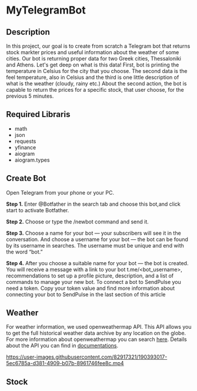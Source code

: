 # MyTelegramBot


## Description 
In this project, our goal is to create from scratch a Telegram bot that returns stock markter prices and  useful information about the weather of some cities. Our bot is returning proper data for two Greek cities, Thessaloniki and Athens. Let's get deep on what is this data! First, bot is printing the temperature in Celsius for the city that you choose. The second data is the feel temperature, also in Celsius and the third is one little description of what is the weather (cloudy, rainy etc.)
About the second action, the bot is capable to return the prices for a specific stock, that user choose, for the previous 5 minutes.

## Required Libraris
* math  
* json
* requests
* yfinance
* aiogram
* aiogram.types

## Create Bot
Open Telegram from your phone or your PC.

**Step 1.** Enter @Botfather in the search tab and choose this bot,and click start to activate Botfather.

**Step 2.** Choose or type the /newbot command and send it.

**Step 3.** Choose a name for your bot — your subscribers will see it in the conversation. And choose a username for your bot — the bot can be found by its username in searches. The username must be unique and end with the word “bot.”

**Step 4.** After you choose a suitable name for your bot — the bot is created. You will receive a message with a link to your bot t.me/<bot_username>, recommendations to set up a profile picture, description, and a list of commands to manage your new bot.
To connect a bot to SendPulse you need a token. Copy your token value and find more information about connecting your bot to SendPulse in the last section of this article

## Weather 

For weather information, we used openweathermap API. This API allows you to get the full historical weather data archive by any location on the globe. For more information about openweathermap you can search [here](https://en.wikipedia.org/wiki/OpenWeatherMap). Details about the API you can find in [documentations](https://openweathermap.org/api). 

https://user-images.githubusercontent.com/82917321/190393017-5ec6785a-d381-4909-b07b-8961746fee8c.mp4

## Stock
